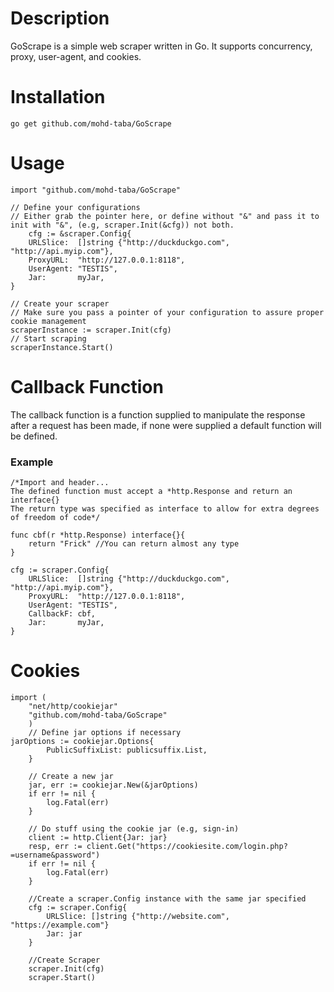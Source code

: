 # Description
GoScrape is a simple web scraper written in Go. It supports concurrency, proxy, user-agent, and cookies.

# Installation
```go get github.com/mohd-taba/GoScrape```

# Usage
```golang
import "github.com/mohd-taba/GoScrape"

// Define your configurations
// Either grab the pointer here, or define without "&" and pass it to init with "&", (e.g, scraper.Init(&cfg)) not both.
	cfg := &scraper.Config{
	URLSlice:  []string {"http://duckduckgo.com", "http://api.myip.com"},
	ProxyURL:  "http://127.0.0.1:8118",
	UserAgent: "TESTIS",
	Jar:       myJar,
}

// Create your scraper
// Make sure you pass a pointer of your configuration to assure proper cookie management
scraperInstance := scraper.Init(cfg)
// Start scraping
scraperInstance.Start()
```

# Callback Function
The callback function is a function supplied to manipulate the response after a request has been made, if none were supplied a default function will be defined.

### Example

```golang
/*Import and header...
The defined function must accept a *http.Response and return an interface{}
The return type was specified as interface to allow for extra degrees of freedom of code*/

func cbf(r *http.Response) interface{}{
	return "Frick" //You can return almost any type
}

cfg := scraper.Config{
	URLSlice:  []string {"http://duckduckgo.com", "http://api.myip.com"},
	ProxyURL:  "http://127.0.0.1:8118",
	UserAgent: "TESTIS",
	CallbackF: cbf,
	Jar:       myJar,
}

```

# Cookies
```golang
import (
	"net/http/cookiejar"
	"github.com/mohd-taba/GoScrape"
	)
	// Define jar options if necessary
jarOptions := cookiejar.Options{
        PublicSuffixList: publicsuffix.List,
    }
	
	// Create a new jar
    jar, err := cookiejar.New(&jarOptions)
    if err != nil {
        log.Fatal(err)
    }
	
    // Do stuff using the cookie jar (e.g, sign-in)
    client := http.Client{Jar: jar}
    resp, err := client.Get("https://cookiesite.com/login.php?=username&password")
    if err != nil {
        log.Fatal(err)
    }
	
	//Create a scraper.Config instance with the same jar specified
	cfg := scraper.Config{
		URLSlice: []string {"http://website.com", "https://example.com"}
		Jar: jar
	}
	
	//Create Scraper
	scraper.Init(cfg)
	scraper.Start()
	
